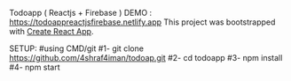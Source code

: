 Todoapp ( Reactjs + Firebase )
DEMO : https://todoappreactjsfirebase.netlify.app
This project was bootstrapped with [Create React App](https://github.com/facebook/create-react-app).

SETUP:
#using CMD/git
#1- git clone https://github.com/4shraf4iman/todoap.git
#2- cd todoapp
#3- npm install
#4- npm start
